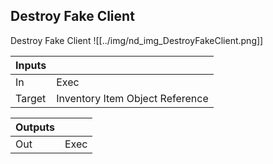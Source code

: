 ## Destroy Fake Client
Destroy Fake Client
![[../img/nd_img_DestroyFakeClient.png]]

|Inputs||
|--|--|
| In | Exec |
| Target | Inventory Item Object Reference |

|Outputs||
|--|--|
| Out | Exec |
